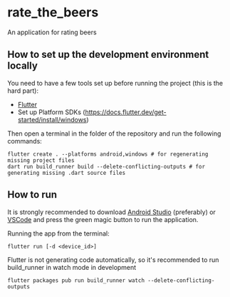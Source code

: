 # rate_the_beers

An application for rating beers

## How to set up the development environment locally

You need to have a few tools set up before running the project (this is the hard part):

- [Flutter](https://docs.flutter.dev/get-started/install)
- Set up Platform SDKs (https://docs.flutter.dev/get-started/install/windows)

Then open a terminal in the folder of the repository and run the following commands:

```shell
flutter create . --platforms android,windows # for regenerating missing project files
dart run build_runner build --delete-conflicting-outputs # for generating missing .dart source files
```

## How to run

It is strongly recommended to download [Android Studio](https://developer.android.com/studio) (preferably) or [VSCode](https://code.visualstudio.com/) and press the green magic button to run the application.

Running the app from the terminal:
```shell
flutter run [-d <device_id>]
```

Flutter is not generating code automatically, so it's recommended to run build_runner in watch mode in development
```shell
flutter packages pub run build_runner watch --delete-conflicting-outputs
```